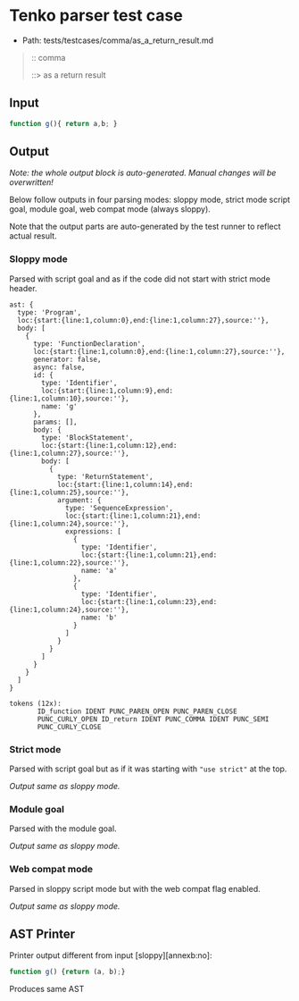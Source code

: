 # Tenko parser test case

- Path: tests/testcases/comma/as_a_return_result.md

> :: comma
>
> ::> as a return result

## Input

`````js
function g(){ return a,b; }
`````

## Output

_Note: the whole output block is auto-generated. Manual changes will be overwritten!_

Below follow outputs in four parsing modes: sloppy mode, strict mode script goal, module goal, web compat mode (always sloppy).

Note that the output parts are auto-generated by the test runner to reflect actual result.

### Sloppy mode

Parsed with script goal and as if the code did not start with strict mode header.

`````
ast: {
  type: 'Program',
  loc:{start:{line:1,column:0},end:{line:1,column:27},source:''},
  body: [
    {
      type: 'FunctionDeclaration',
      loc:{start:{line:1,column:0},end:{line:1,column:27},source:''},
      generator: false,
      async: false,
      id: {
        type: 'Identifier',
        loc:{start:{line:1,column:9},end:{line:1,column:10},source:''},
        name: 'g'
      },
      params: [],
      body: {
        type: 'BlockStatement',
        loc:{start:{line:1,column:12},end:{line:1,column:27},source:''},
        body: [
          {
            type: 'ReturnStatement',
            loc:{start:{line:1,column:14},end:{line:1,column:25},source:''},
            argument: {
              type: 'SequenceExpression',
              loc:{start:{line:1,column:21},end:{line:1,column:24},source:''},
              expressions: [
                {
                  type: 'Identifier',
                  loc:{start:{line:1,column:21},end:{line:1,column:22},source:''},
                  name: 'a'
                },
                {
                  type: 'Identifier',
                  loc:{start:{line:1,column:23},end:{line:1,column:24},source:''},
                  name: 'b'
                }
              ]
            }
          }
        ]
      }
    }
  ]
}

tokens (12x):
       ID_function IDENT PUNC_PAREN_OPEN PUNC_PAREN_CLOSE
       PUNC_CURLY_OPEN ID_return IDENT PUNC_COMMA IDENT PUNC_SEMI
       PUNC_CURLY_CLOSE
`````

### Strict mode

Parsed with script goal but as if it was starting with `"use strict"` at the top.

_Output same as sloppy mode._

### Module goal

Parsed with the module goal.

_Output same as sloppy mode._

### Web compat mode

Parsed in sloppy script mode but with the web compat flag enabled.

_Output same as sloppy mode._

## AST Printer

Printer output different from input [sloppy][annexb:no]:

````js
function g() {return (a, b);}
````

Produces same AST

